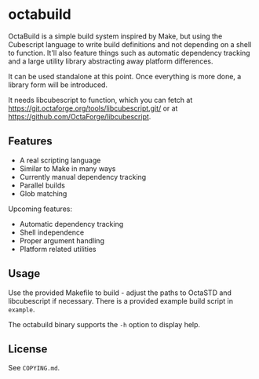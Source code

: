 # octabuild

OctaBuild is a simple build system inspired by Make, but using the
Cubescript language to write build definitions and not depending on a
shell to function. It'll also feature things such as automatic dependency
tracking and a large utility library abstracting away platform differences.

It can be used standalone at this point. Once everything is more done, a
library form will be introduced.

It needs libcubescript to function, which you can fetch at
https://git.octaforge.org/tools/libcubescript.git/ or at
https://github.com/OctaForge/libcubescript.

## Features

 * A real scripting language
 * Similar to Make in many ways
 * Currently manual dependency tracking
 * Parallel builds
 * Glob matching

Upcoming features:

 * Automatic dependency tracking
 * Shell independence
 * Proper argument handling
 * Platform related utilities

## Usage

Use the provided Makefile to build - adjust the paths to OctaSTD and
libcubescript if necessary. There is a provided example build script
in `example`.

The octabuild binary supports the `-h` option to display help.

## License

See `COPYING.md`.